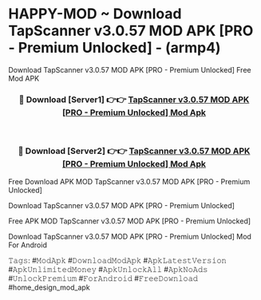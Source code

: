 # HAPPY-MOD ~ Download TapScanner v3.0.57 MOD APK [PRO - Premium Unlocked] - (armp4)
Download TapScanner v3.0.57 MOD APK [PRO - Premium Unlocked] Free Mod APK

<div align="center">
<h3>🔴 Download [Server1] 👉👉 <a href="https://apk-comot.site?title=TapScanner_v3.0.57_MOD_APK_[PRO_-_Premium_Unlocked]">TapScanner v3.0.57 MOD APK [PRO - Premium Unlocked] Mod Apk</a></h3><br>

<h3>🔴 Download [Server2] 👉👉 <a href="https://apk-comot.site?title=TapScanner_v3.0.57_MOD_APK_[PRO_-_Premium_Unlocked]">TapScanner v3.0.57 MOD APK [PRO - Premium Unlocked] Mod Apk</a></h3>
</div>


Free Download APK MOD TapScanner v3.0.57 MOD APK [PRO - Premium Unlocked]

Download TapScanner v3.0.57 MOD APK [PRO - Premium Unlocked] 

Free APK MOD TapScanner v3.0.57 MOD APK [PRO - Premium Unlocked] 

Download TapScanner v3.0.57 MOD APK [PRO - Premium Unlocked] Mod For Android

𝚃𝚊𝚐𝚜: #𝙼𝚘𝚍𝙰𝚙𝚔 #𝙳𝚘𝚠𝚗𝚕𝚘𝚊𝚍𝙼𝚘𝚍𝙰𝚙𝚔 #𝙰𝚙𝚔𝙻𝚊𝚝𝚎𝚜𝚝𝚅𝚎𝚛𝚜𝚒𝚘𝚗 #𝙰𝚙𝚔𝚄𝚗𝚕𝚒𝚖𝚒𝚝𝚎𝚍𝙼𝚘𝚗𝚎𝚢 #𝙰𝚙𝚔𝚄𝚗𝚕𝚘𝚌𝚔𝙰𝚕𝚕 #𝙰𝚙𝚔𝙽𝚘𝙰𝚍𝚜 #𝚄𝚗𝚕𝚘𝚌𝚔𝙿𝚛𝚎𝚖𝚒𝚞𝚖 #𝙵𝚘𝚛𝙰𝚗𝚍𝚛𝚘𝚒𝚍 #𝙵𝚛𝚎𝚎𝙳𝚘𝚠𝚗𝚕𝚘𝚊𝚍 #home_design_mod_apk